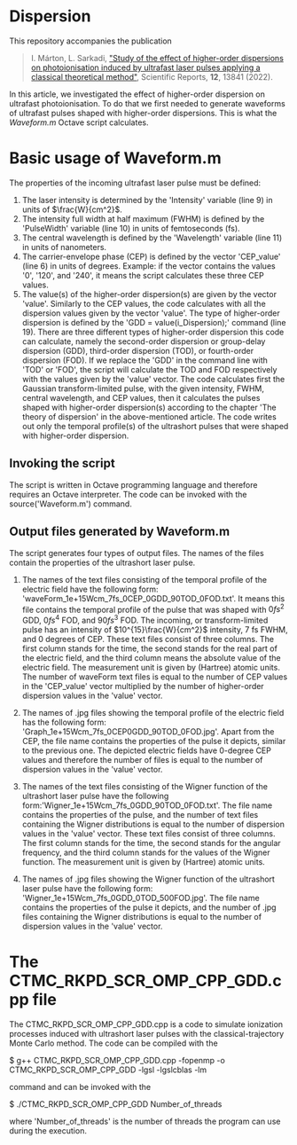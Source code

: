 # Dispersion
This repository accompanies the publication

> I. Márton, L. Sarkadi, ["Study of the effect of higher-order dispersions on photoionisation induced by ultrafast laser pulses applying a classical theoretical method"](https://www.nature.com/articles/s41598-022-18034-w), Scientific Reports, **12**, 13841 (2022).

In this article, we investigated the effect of higher-order dispersion on ultrafast photoionisation. To do that we first needed to generate waveforms of ultrafast pulses shaped with higher-order dispersions. This is what the *Waveform.m* Octave script calculates.

# Basic usage of Waveform.m
The properties of the incoming ultrafast laser pulse must be defined:<br>
1. The laser intensity is determined by the 'Intensity' variable (line 9) in units of $\frac{W}{cm^2}$.
2. The intensity full width at half maximum (FWHM) is defined by the 'PulseWidth' variable (line 10) in units of femtoseconds (fs).<br>
3. The central wavelength is defined by the 'Wavelength' variable (line 11) in units of nanometers.
4. The carrier-envelope phase (CEP) is defined by the vector 'CEP_value' (line 6) in units of degrees. Example: if the vector contains the values '0', '120', and '240', it means the script calculates these three CEP values.
5. The value(s) of the higher-order dispersion(s) are given by the vector 'value'. Similarly to the CEP values, the code calculates with all the dispersion values given by the vector 'value'. The type of higher-order dispersion is defined by the 'GDD = value(i_Dispersion);' command (line 19). There are three different types of higher-order dispersion this code can calculate, namely the second-order dispersion or group-delay dispersion (GDD), third-order dispersion (TOD), or fourth-order dispersion (FOD). If we replace the 'GDD' in the command line with 'TOD' or 'FOD', the script will calculate the TOD and FOD respectively with the values given by the 'value' vector. The code calculates first the Gaussian transform-limited pulse, with the given intensity, FWHM, central wavelength, and CEP values, then it calculates the pulses shaped with higher-order dispersion(s) according to the chapter 'The theory of dispersion' in the above-mentioned article. The code writes out only the temporal profile(s) of the ultrashort pulses that were shaped with higher-order dispersion.<br>
## Invoking the script
The script is written in Octave programming language and therefore requires an Octave interpreter. The code can be invoked with the source('Waveform.m') command.
## Output files generated by Waveform.m
The script generates four types of output files. The names of the files contain the properties of the ultrashort laser pulse.<br>
1. The names of the text files consisting of the temporal profile of the electric field have the following form: 'waveForm_1e+15Wcm_7fs_0CEP_0GDD_90TOD_0FOD.txt'. It means this file contains the temporal profile of the pulse that was shaped with $0 fs^2$ GDD, $0 fs^4$ FOD, and $90 fs^3$ FOD. The incoming, or transform-limited pulse has an intensity of $10^{15}\frac{W}{cm^2}$ intensity, 7 fs FWHM, and 0 degrees of CEP. These text files consist of three columns. The first column stands for the time, the second stands for the real part of the electric field, and the third column means the absolute value of the electric field. The measurement unit is given by (Hartree) atomic units. The number of waveForm text files is equal to the number of CEP values in the 'CEP_value' vector multiplied by the number of higher-order dispersion values in the 'value' vector.<br>

2. The names of .jpg files showing the temporal profile of the electric field has the following form: 'Graph_1e+15Wcm_7fs_0CEP0GDD_90TOD_0FOD.jpg'. Apart from the CEP, the file name contains the properties of the pulse it depicts, similar to the previous one. The depicted electric fields have 0-degree CEP values and therefore the number of files is equal to the number of dispersion values in the 'value' vector.<br>

3. The names of the text files consisting of the Wigner function of the ultrashort laser pulse have the following form:'Wigner_1e+15Wcm_7fs_0GDD_90TOD_0FOD.txt'. The file name contains the properties of the pulse, and the number of text files containing the Wigner distributions is equal to the number of dispersion values in the 'value' vector. These text files consist of three columns. The first column stands for the time, the second stands for the angular frequency, and the third column stands for the values of the Wigner function. The measurement unit is given by (Hartree) atomic units.<br>

4. The names of .jpg files showing the Wigner function of the ultrashort laser pulse have the following form: 'Wigner_1e+15Wcm_7fs_0GDD_0TOD_500FOD.jpg'. The file name contains the properties of the pulse it depicts, and the number of .jpg files containing the Wigner distributions is equal to the number of dispersion values in the 'value' vector.

# The CTMC_RKPD_SCR_OMP_CPP_GDD.cpp file
The CTMC_RKPD_SCR_OMP_CPP_GDD.cpp is a code to simulate ionization processes induced with ultrashort laser pulses with the classical-trajectory Monte Carlo method. The code can be compiled with the

$ g++ CTMC_RKPD_SCR_OMP_CPP_GDD.cpp -fopenmp -o CTMC_RKPD_SCR_OMP_CPP_GDD -lgsl -lgslcblas -lm

command and can be invoked with the

$ ./CTMC_RKPD_SCR_OMP_CPP_GDD Number_of_threads

where 'Number_of_threads' is the number of threads the program can use during the execution.
